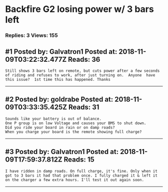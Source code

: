 # Backfire G2 losing power w/ 3 bars left

### Replies: 3 Views: 155

## \#1 Posted by: Galvatron1 Posted at: 2018-11-09T03:22:32.477Z Reads: 36

```
Still shows 3 bars left on remote, but cuts power after a few seconds of riding and refuses to work, after just turning on.  Anyone  have this issue?  1st time this has happened. Thanks
```

---
## \#2 Posted by: goldrabe Posted at: 2018-11-09T03:33:35.425Z Reads: 31

```
Sounds like your battery is out of balance.
One P group is on low Voltage and causes your BMS to shut down.
Did you ride your board in rain or on damp roads?
When you charge your board is the remote showing full charge?
```

---
## \#3 Posted by: Galvatron1 Posted at: 2018-11-09T17:59:37.812Z Reads: 15

```
I have ridden in damp roads. On full charge, it's fine. Only when it got to 3 bars it had that problem once. I fully charged it & left it on the charger a few extra hours. I'll test it out again soon.
```

---
